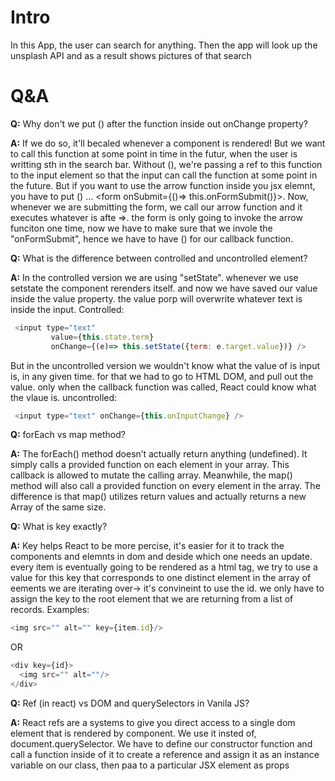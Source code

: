 # Intro
In this App, the user can search for anything. Then the app will look up the unsplash API and as a result shows pictures of that search

# Q&A
**Q:** Why don't we put () after the function inside out onChange property?

**A:** If we do so, it'll becaled whenever a component is rendered! But we want to call this function at some point in time in the futur, when the user is writting sth in the search bar. Without (), we're passing a ref to this function to the input element so that the input can call the function at some point in the future. But if you want to use the arrow function inside you jsx elemnt, you have to put () ... <form onSubmit={()=> this.onFormSubmit()}>. Now, whenever we are submitting the form, we call our arrow function and it executes whatever is afte =>. the form is only going to invoke the arrow funciton one time, now we have to make sure that we invole the "onFormSubmit", hence  we have to have () for our callback function.

**Q:** What is the difference between controlled and uncontrolled element?

**A:** In the controlled version we are using "setState". whenever we use setstate the component rerenders itself. and now we have saved our value inside the value property. the value porp will overwrite whatever text is inside the input. Controlled:
```js
 <input type="text"
         value={this.state.term}
         onChange={(e)=> this.setState({term: e.target.value})} /> 
```

But in the uncontrolled version we wouldn't know what the value of is input is, in any given time. for that we had to go to HTML DOM, and pull out the value. only when the callback function was called, React could know what the vlaue is. uncontrolled:
```js
 <input type="text" onChange={this.onInputChange} />
``` 
 
**Q:** forEach vs map method? 
 
**A:** The forEach() method doesn’t actually return anything (undefined). It simply calls a provided function on each element in your array. This callback is allowed to mutate the calling array.
Meanwhile, the map() method will also call a provided function on every element in the array. The difference is that map() utilizes return values and actually returns a new Array of the same size.

**Q:** What is key exactly?

**A:** Key helps React to be more percise, it's easier for it to track the components and elemnts in dom and deside which one needs an update. every item is eventually going to be rendered as a html tag, we try to use a value for this key that corresponds to one distinct element in the array of eements we are iterating over-> it's convineint to use the id. we only have to assign the key to the root element that we are returning from a list of records. Examples:
```js
<img src="" alt="" key={item.id}/>
``` 
OR
```js
<div key={id}>
  <img src="" alt=""/>
</div>
``` 
**Q:** Ref (in react) vs DOM and querySelectors in Vanila JS?

**A:** React refs are a systems to give you direct access to a single dom element that is rendered by component. We use it insted of, document.querySelector. We have to define our constructor function and call a function inside of it to create a reference and assign it as an instance variable on our class, then paa to a particular JSX element as props
